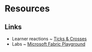 # Resources

## Links

- Learner reactions ~ [Ticks & Crosses](https://tick.ingwane.org/de5m6)
- Labs ~ [Microsoft Fabric Playground](https://bud.sso.app.qa.com/lab/microsoft-fabric-playground/)

